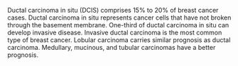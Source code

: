 Ductal carcinoma in situ (DCIS) comprises 15% to 20% of breast cancer cases. Ductal carcinoma in situ represents cancer cells that have not broken through the basement membrane. One-third of ductal carcinoma in situ can develop invasive disease. Invasive ductal carcinoma is the most common type of breast cancer. Lobular carcinoma carries similar prognosis as ductal carcinoma. Medullary, mucinous, and tubular carcinomas have a better prognosis.